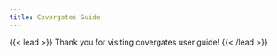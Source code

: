 ```yaml
---
title: Covergates Guide
---
```


{{< lead >}}
Thank you for visiting covergates user guide!
{{< /lead >}}


